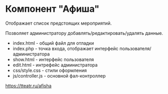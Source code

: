 # Компонент "Афиша"

Отображает список предстоящих мероприятий.

Позволяет администратору добавлять/редактировать/удалять данные.

* index.html - общий файл для отладки
* index.php - точка входа, отображает интерфейс пользователя/администратора
* show.html - интерфейс пользователя
* edit.html - интрефейс администратора 
* css/style.css - стили оформления
* js/controller.js - основной фал-контроллер 

https://tteatr.ru/afisha
